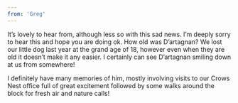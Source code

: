 ```yaml
---
from: 'Greg'
---
```


It’s lovely to hear from, although less so with this sad news. I’m deeply sorry to hear this and hope you are doing ok. How old was D’artagnan? We lost our little dog last year at the grand age of 18, however even when they are old it doesn’t make it any easier. I certainly can see D’artagnan smiling down at us from somewhere! 

I definitely have many memories of him, mostly involving visits to our Crows Nest office full of great excitement followed by some walks around the block for fresh air and nature calls! 
